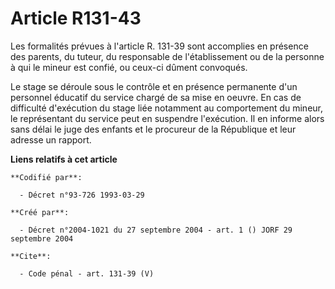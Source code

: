 # Article R131-43

Les formalités prévues à l'article R. 131-39 sont accomplies en présence des parents, du tuteur, du responsable de
l'établissement ou de la personne à qui le mineur est confié, ou ceux-ci dûment convoqués. 

Le stage se déroule sous le contrôle et en présence permanente d'un personnel éducatif du service chargé de sa mise en
oeuvre. En cas de difficulté d'exécution du stage liée notamment au comportement du mineur, le représentant du service peut
en suspendre l'exécution. Il en informe alors sans délai le juge des enfants et le procureur de la République et leur adresse
un rapport.

**Liens relatifs à cet article**

	**Codifié par**:

	  - Décret n°93-726 1993-03-29

	**Créé par**:

	  - Décret n°2004-1021 du 27 septembre 2004 - art. 1 () JORF 29 septembre 2004

	**Cite**:

	  - Code pénal - art. 131-39 (V)
